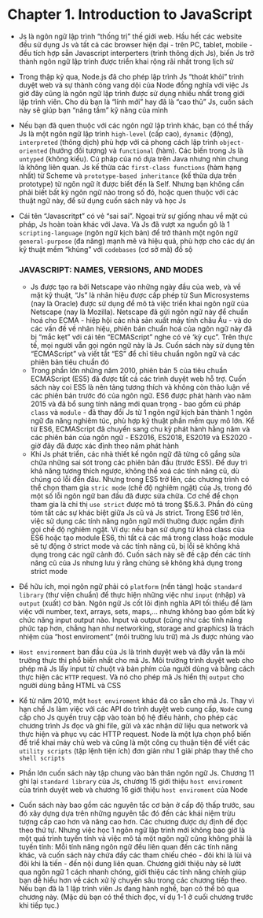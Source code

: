 # Chapter 1. Introduction to JavaScript
- Js là ngôn ngữ lập trình “thống trị” thế giới web. Hầu hết các website đều sử dụng Js và tất cả các browser hiện đại - trên PC, tablet, mobile - đều tích hợp sẵn Javascript interperters (trình thông dịch Js), biến Js trở thành ngôn ngữ lập trình được triển khai rộng rãi nhất trong lịch sử
- Trong thập kỷ qua, Node.js đã cho phép lập trình Js “thoát khỏi” trình duyệt web và sự thành công vang dội của Node đồng nghĩa với việc Js giờ đây cũng là ngôn ngữ lập trình được sử dụng nhiều nhất trong giới lập trình viên. Cho dù bạn là “lính mới” hay đã là “cao thủ” Js, cuốn sách này sẽ giúp bạn “nâng tầm” kỹ năng của mình
- Nếu bạn đã quen thuộc với các ngôn ngữ lập trình khác, bạn có thể thấy Js là một ngôn ngữ lập trình `high-level` (cấp cao), `dynamic` (động), `interpreted` (thông dịch) phù hợp với cả phong cách lập trình `object-oriented` (hướng đối tượng) và `functional` (hàm). Các biến trong Js là `untyped` (không kiểu). Cú pháp của nó dựa trên Java nhưng nhìn chung là không liên quan. Js kế thừa các `first-class functions` (hàm hạng nhất) từ Scheme và `prototype-based inheritance` (kế thừa dựa trên prototype) từ ngôn ngữ ít được biết đến là Self. Nhưng bạn không cần phải biết bất kỳ ngôn ngữ nào trong số đó, hoặc quen thuộc với các thuật ngữ này, để sử dụng cuốn sách này và học Js
- Cái tên “Javascritpt” có vẻ “sai sai”. Ngoại trừ sự giống nhau về mặt cú pháp, Js hoàn toàn khác với Java. Và Js đã vượt xa nguồn gô là 1 `scripting-language` (ngôn ngữ kịch bản) để trở thành một ngôn ngữ `general-purpose` (đa năng) mạnh mẽ và hiệu quả, phù hợp cho các dự án kỹ thuật mềm “khủng” với `codebases` (cơ sở mã) đồ sộ
    
    ### JAVASCRIPT: NAMES, VERSIONS, AND MODES
    
    - Js được tạo ra bởi Netscape vào những ngày đầu của web, và về mặt kỹ thuật, “Js” là nhãn hiệu được cấp phép từ Sun Microsystems (nay là Oracle) được sử dụng để mô tả việc triển khai ngôn ngữ của Netscape (nay là Mozilla). Netscape đã gửi ngôn ngữ này để chuẩn hoá cho ECMA - hiệp hội các nhà sản xuất máy tính châu Âu - và do các vấn đề về nhãn hiệu, phiên bản chuẩn hoá của ngôn ngữ này đã bị “mắc kẹt” với cái tên “ECMAScript” nghe có vẻ ‘kỳ cục”. Trên thực tế, mọi người vẫn gọi ngôn ngữ này là Js. Cuốn sách này sử dụng tên “ECMAScript” và viết tắt “ES” để chỉ tiêu chuẩn ngôn ngữ và các phiên bản tiêu chuẩn đó
    - Trong phần lớn những năm 2010, phiên bản 5 của tiêu chuẩn ECMAScript (ES5) đã được tất cả các trình duyệt web hỗ trợ. Cuốn sách này coi ES5 là nên tảng tương thích và không còn thảo luận về các phiên bản trước đó của ngôn ngữ. ES6 được phát hành vào năm 2015 và đã bổ sung tính năng mới quan trọng - bao gồm cú pháp `class` và `module` - đã thay đổi Js từ 1 ngôn ngữ kịch bản thành 1 ngôn ngữ đa năng nghiêm túc, phù hợp kỹ thuật phần mềm quy mô lớn. Kể từ ES6, ECMAScript đã chuyển sang chu kỳ phát hành hằng năm và các phiên bản của ngôn ngữ - ES2016, ES2018, ES2019 và ES2020 - giờ đây đã được xác định theo năm phát hành
    - Khi Js phát triển, các nhà thiết kế ngôn ngữ đã từng cô gắng sửa chữa những sai sót trong các phiên bản đầu (trước ES5). Để duy trì khả năng tương thích ngược, không thể xoá các tính năng cũ, dù chúng có lỗi đến đâu. Nhưng trong ES5 trở lên, các chương trình có thể chọn tham gia `stric mode` (chế độ nghiêm ngặt) của Js, trong đó một số lỗi ngôn ngữ ban đầu đã được sửa chữa. Cơ chế để chọn tham gia là chỉ thị `use strict` được mô tả trong $5.6.3. Phần đó cũng tóm tắt các sự khác biệt giữa Js cũ và Js strict. Trong ES6 trở lên, việc sử dụng các tính năng ngôn ngữ mới thường được ngầm định gọi chế độ nghiêm ngặt. Ví dụ: nếu bạn sử dụng từ khoá class của ES6 hoặc tạo module ES6, thì tất cả các mã trong class hoặc module sẽ tự động ở strict mode và các tính năng cũ, bị lỗi sẽ không khả dụng trong các ngữ cảnh đó. Cuốn sách này sẽ đề cập đến các tính năng cũ của Js nhưng lưu ý rằng chúng sẽ không khả dụng trong strict mode
- Để hữu ích, mọi ngôn ngữ phải có `platform` (nền tảng) hoặc `standard library` (thư viện chuẩn) để thực hiện những việc như `input` (nhập) và `output` (xuất) cơ bản. Ngôn ngữ Js cốt lõi định nghĩa API tối thiểu để làm việc với number, text, arrays, sets, maps,… nhưng không bao gồm bất kỳ chức năng input output nào. Input và output (cũng như các tính năng phức tạp hơn, chẳng hạn như networking, storage and graphics) là trách nhiệm của “host enviroment” (môi trường lưu trữ) mà Js được nhúng vào
- `Host environment` ban đầu của Js là trình duyệt web và đây vẫn là môi trường thực thi phổ biến nhất cho mã Js. Môi trường trình duyệt web cho phép mã Js lấy input từ chuột và bàn phím của người dùng và bằng cách thực hiện các `HTTP` request. Và nó cho phép mã Js hiển thị `output` cho người dùng bằng HTML và CSS
- Kể từ năm 2010, một `host enviroment` khác đã co sẵn cho mã Js. Thay vì hạn chế Js làm việc với các API do trình duyệt web cung cấp, `Node` cung cấp cho Js quyền truy cập vào toàn bộ hệ điều hành, cho phép các chương trình Js đọc và ghi file, gửi và xác nhận dữ liệu qua network và thực hiện và phục vụ các HTTP request. Node là một lựa chọn phổ biến để triể khai máy chủ web và cũng là một công cụ thuận tiện để viết các `utility scripts` (tập lệnh tiện ích) đơn giản như 1 giải pháp thay thế cho `shell scripts`
- Phần lớn cuốn sách này tập chung vào bản thân ngôn ngữ Js. Chương 11 ghi lại `standard library` của Js, chương 15 giới thiệu `host enviroment` của trình duyệt web và chương 16 giới thiệu `host enviroment` của Node
- Cuốn sách này bao gồm các nguyên tắc cơ bản ở cấp độ thấp trước, sau đó xây dựng dựa trên những nguyên tắc đó đến các khái niệm trừu tượng cấp cao hơn và nâng cao hơn. Các chương được dự định để đọc theo thứ tự. Nhưng việc học 1 ngôn ngữ lập trình mới không bao giờ là một quá trình tuyến tính và việc mô tả một ngôn ngữ cũng không phải là tuyến tính: Mỗi tính năng ngôn ngữ đều liên quan đến các tính năng khác, và cuốn sách này chứa đầy các tham chiếu chéo - đôi khi là lùi và đôi khi là tiến - đến nội dung liên quan. Chương giới thiệu này sẽ lướt qua ngôn ngữ 1 cách nhanh chóng, giới thiệu các tính năng chính giúp bạn dễ hiểu hơn về cách xử lý chuyên sâu trong các chương tiếp theo. Nếu bạn đã là 1 lập trình viên Js đang hành nghề, bạn có thể bỏ qua chương này. (Mặc dù bạn có thể thích đọc, ví dụ 1-1 ở cuối chương trước khi tiếp tục.)